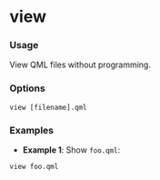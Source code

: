 # view

### Usage
View QML files without programming.

### Options
```
view [filename].qml
```

### Examples
- **Example 1**: Show `foo.qml`:
```
view foo.qml
```